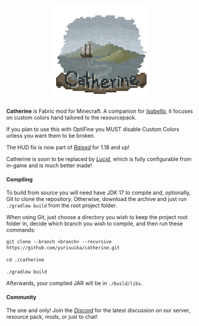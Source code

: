 <p align="center"><img src="https://github.com/yurisuika/Catherine/blob/Fabric-1.18.2/src/main/resources/assets/catherine/icon.png?raw=true" width="256" height="256"></p>

**Catherine** is Fabric mod for Minecraft. A companion for *[Isabella](https://github.com/yurisuika/Isabella)*, it focuses on custom colors hand tailored to the resourcepack.

If you plan to use this with OptiFine you MUST disable Custom Colors unless you want them to be broken.

The HUD fix is now part of *[Raised](https://github.com/yurisuika/Raised)* for 1.18 and up!

Catherine is soon to be replaced by *[Lucid](https://github.com/yurisuika/Lucid)*, which is fully configurable from in-game and is much better made!

#### Compiling

To build from source you will need have JDK 17 to compile and, optionally, Git to clone the repository. Otherwise, download the archive and just run `./gradlew build` from the root project folder.

When using Git, just choose a directory you wish to keep the project root folder in, decide which branch you wish to compile, and then run these commands:

```shell script
git clone --branch <branch> --recursive https://github.com/yurisuika/catherine.git

cd ./catherine

./gradlew build
```

Afterwards, your compiled JAR will be in `./build/libs`.

#### Community

The one and only! Join the *[Discord](https://discord.gg/0zdNEkQle7Qg9C1H)* for the latest discussion on our server, resource pack, mods, or just to chat!
